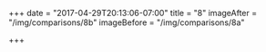 +++
date = "2017-04-29T20:13:06-07:00"
title = "8"
imageAfter = "/img/comparisons/8b"
imageBefore = "/img/comparisons/8a"

+++

